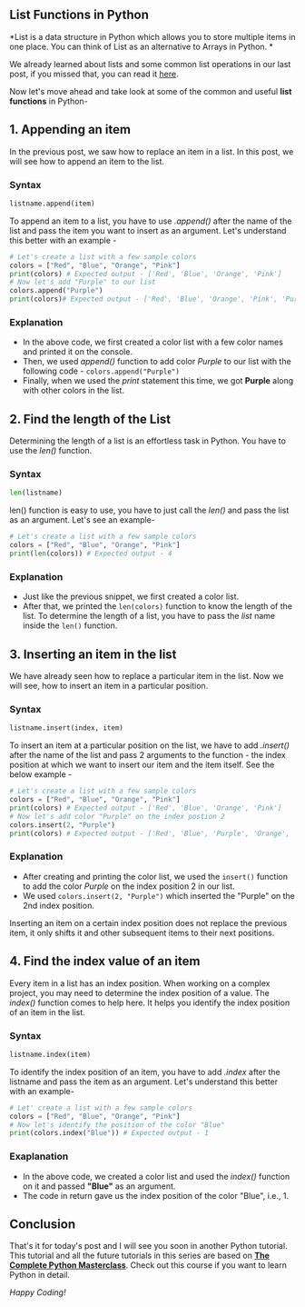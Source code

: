 ## List Functions in Python

*List is a data structure in Python which allows you to store multiple items in one place. You can think of List as an alternative to Arrays in Python. *

We already learned about lists and some common list operations in our last post, if you missed that, you can read it [here](https://fullstackstage.com/ifelse-elif-and-lists-in-python).

Now let's move ahead and take look at some of the common and useful **list functions** in Python-

## 1. Appending an item

In the previous post, we saw how to replace an item in a list. In this post, we will see how to append an item to the list.

### Syntax

```python
listname.append(item)
```
To append an item to a list, you have to use *.append()* after the name of the list and pass the item you want to insert as an argument. Let's understand this better with an example - 

```python
# Let's create a list with a few sample colors
colors = ["Red", "Blue", "Orange", "Pink"]
print(colors) # Expected output - ['Red', 'Blue', 'Orange', 'Pink']
# Now let's add "Purple" to our list
colors.append("Purple") 
print(colors)# Expected output - ['Red', 'Blue', 'Orange', 'Pink', 'Purple']
```

### Explanation

- In the above code, we first created a color list with a few color names and printed it on the console.
- Then, we used *append()* function to add color *Purple* to our list with the following code - `colors.append("Purple")`
- Finally, when we used the *print* statement this time, we got **Purple** along with other colors in the list.

## 2. Find the length of the List

Determining the length of a list is an effortless task in Python. You have to use the *len()* function.

### Syntax

```python
len(listname)
```
len() function is easy to use, you have to just call the *len()* and pass the list as an argument. Let's see an example-

```python
# Let's create a list with a few sample colors
colors = ["Red", "Blue", "Orange", "Pink"]
print(len(colors)) # Expected output - 4
```
### Explanation

- Just like the previous snippet, we first created a color list.
- After that, we printed the `len(colors)` function to know the length of the list. To determine the length of a list, you have to pass the *list* name inside the `len()` function.

## 3. Inserting an item in the list

We have already seen how to replace a particular item in the list. Now we will see, how to insert an item in a particular position. 

### Syntax

```python
listname.insert(index, item)
```

To insert an item at a particular position on the list, we have to add *.insert()* after the name of the list and pass 2 arguments to the function - the index position at which we want to insert our item and the item itself. See the below example  - 

```python
# Let's create a list with a few sample colors
colors = ["Red", "Blue", "Orange", "Pink"]
print(colors) # Expected output - ['Red', 'Blue', 'Orange', 'Pink']
# Now let's add color "Purple" on the index postion 2
colors.insert(2, "Purple")
print(colors) # Expected output - ['Red', 'Blue', 'Purple', 'Orange', 'Pink']
```

### Explanation

- After creating and printing the color list, we used the `insert()` function to add the color *Purple* on the index position 2 in our list.
- We used `colors.insert(2, "Purple")` which inserted the "Purple" on the 2nd index position. 

Inserting an item on a certain index position does not replace the previous item, it only shifts it and other subsequent items to their next positions.


## 4. Find the index value of an item

Every item in a list has an index position. When working on a complex project, you may need to determine the index position of a value. The *index()* function comes to help here. It helps you identify the index position of an item in the list.

### Syntax

```python
listname.index(item)
```

To identify the index position of an item, you have to add *.index* after the listname and pass the item as an argument. Let's understand this better with an example-

```python
# Let' create a list with a few sample colors
colors = ["Red", "Blue", "Orange", "Pink"]
# Now let's identify the position of the color "Blue"
print(colors.index("Blue")) # Expected output - 1
```

### Exaplanation

- In the above code, we created a color list and used the *index()* function on it and passed **"Blue"** as an argument.
- The code in return gave us the index position of the color "Blue", i.e., 1.

## Conclusion

That's it for today's post and I will see you soon in another Python tutorial. This tutorial and all the future tutorials in this series are based on **[The Complete Python Masterclass](https://www.udemy.com/course/python-masterclass-course/)**. Check out this course if you want to learn Python in detail.

*Happy Coding!*